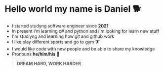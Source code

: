 # Hello world my name is **Daniel** 🐕
* I started studyng software engineer since **2021**
* In present i'm learning c# and python and i'm looking for learn new stuff
* I'm studiyng and learning how git and github work
* I like play different sports and go to gym 🏋️
* I would like code with new people and be able to share my knowledge
* Pronouns **he/him/his** 👨

>  **DREAM HARD, WORK HARDER**
